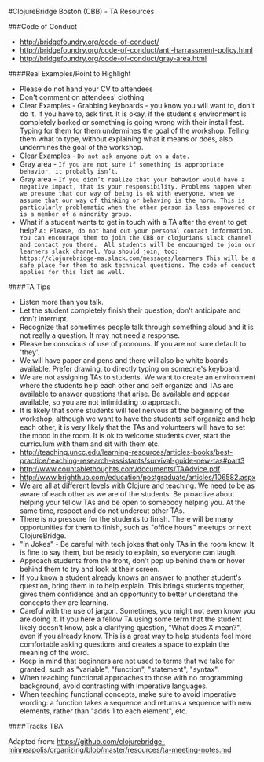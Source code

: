 #ClojureBridge Boston (CBB) - TA Resources

###Code of Conduct
+ http://bridgefoundry.org/code-of-conduct/
+ http://bridgefoundry.org/code-of-conduct/anti-harrassment-policy.html
+ http://bridgefoundry.org/code-of-conduct/gray-area.html

####Real Examples/Point to Highlight
+ Please do not hand your CV to attendees
+ Don't comment on attendees' clothing
+ Clear Examples - Grabbing keyboards - you know you will want to, don't do it. If you have to, ask first. It is okay, if the student's environment is completely borked or something is going wrong with their install fest. Typing for them for them undermines the goal of the workshop. Telling them what to type, without explaining what it means or does, also undermines the goal of the workshop.
+ Clear Examples - ```Do not ask anyone out on a date.```
+ Gray area - ```If you are not sure if something is appropriate behavior, it probably isn’t.```
+ Gray area - ```If you didn’t realize that your behavior would have a negative impact, that is your responsibility. Problems happen when we presume that our way of being is ok with everyone, when we assume that our way of thinking or behaving is the norm. This is particularly problematic when the other person is less empowered or is a member of a minority group.```
+ What if a student wants to get in touch with a TA after the event to get help? ```A: Please, do not hand out your personal contact information. You can encourage them to join the CBB or clojurians slack channel and contact you there. 
All students will be encouraged to join our learners slack channel. You should join, too: https://clojurebridge-ma.slack.com/messages/learners
This will be a safe place for them to ask technical questions. The code of conduct applies for this list as well.``` 

####TA Tips
+ Listen more than you talk.
+ Let the student completely finish their question, don't anticipate and don't interrupt.
+ Recognize that sometimes people talk through something aloud and it is not really a question. It may not need a response.
+ Please be conscious of use of pronouns. If you are not sure default to 'they'.
+ We will have paper and pens and there will also be white boards available. Prefer drawing, to directly typing on someone's keyboard.
+ We are not assigning TAs to students. We want to create an environment where the students help each other and self organize and TAs are available to answer questions that arise. Be available and appear available, so you are not intimidating to approach.
+ It is likely that some students will feel nervous at the beginning of the workshop, although we want to have the students self organize and help each other, it is very likely that the TAs and volunteers will have to set the mood in the room. It is ok to welcome students over, start the curriculum with them and sit with them etc.
+ http://teaching.uncc.edu/learning-resources/articles-books/best-practice/teaching-research-assistants/survival-guide-new-tas#part3
+ http://www.countablethoughts.com/documents/TAAdvice.pdf
+ http://www.brighthub.com/education/postgraduate/articles/106582.aspx
+ We are all at different levels with Clojure and teaching. We need to be as aware of each other as we are of the students. Be proactive about helping your fellow TAs and be open to somebody helping you. At the same time, respect and do not undercut other TAs.
+ There is no pressure for the students to finish. There will be many opportunities for them to finish, such as "office hours" meetups or next ClojureBridge.
+ "In Jokes" - Be careful with tech jokes that only TAs in the room know. It is fine to say them, but be ready to explain, so everyone can laugh.
+ Approach students from the front, don't pop up behind them or hover behind them to try and look at their screen. 
+ If you know a student already knows an answer to another student's question, bring them in to help explain. This brings students together, gives them confidence and an opportunity to better understand the concepts they are learning.
+ Careful with the use of jargon. Sometimes, you might not even know you are doing it. If you here a fellow TA using some term that the student likely doesn't know, ask a clarifying question, "What does X mean?", even if you already know. This is a great way to help students feel more comfortable asking questions and creates a space to explain the meaning of the word.
+ Keep in mind that beginners are not used to terms that we take for granted, such as "variable", "function", "statement", "syntax". 
+ When teaching functional approaches to those with no programming background, avoid contrasting with imperative languages.  
+ When teaching functional concepts, make sure to avoid imperative wording: a function takes a sequence and returns a sequence with new elements, rather than "adds 1 to each element", etc. 


####Tracks
TBA

Adapted from: https://github.com/clojurebridge-minneapolis/organizing/blob/master/resources/ta-meeting-notes.md
